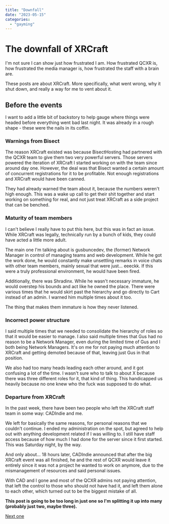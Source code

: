 ```yaml
---
title: "Downfall"
date: "2023-05-15"
categories: 
  - "gayming"
---
```


# The downfall of XRCraft

I'm not sure I can show just how frustrated I am. How frustrated QCXR is, how frustrated the media manager is, how frustrated the staff with a brain are.

These posts are about XRCraft. More specifically, what went wrong, why it shut down, and really a way for me to vent about it.

## Before the events

I want to add a little bit of backstory to help gauge where things were headed before everything went bad last night. It was already in a rough shape - these were the nails in its coffin.

### Warnings from Bisect

The reason XRCraft existed was because BisectHosting had partnered with the QCXR team to give them two very powerful servers. Those servers powered the iteration of XRCraft I started working on with the team since around day one. However, the deal was that Bisect wanted a certain amount of concurrent registrations for it to be profitable. Not enough registrations and XRCraft would have been canned.

They had already warned the team about it, because the numbers weren't high enough. This was a wake up call to get their shit together and start working on something for real, and not just treat XRCraft as a side project that can be benched.

### Maturity of team members

I can't believe I really have to put this here, but this was in fact an issue. While XRCraft was legally, technically run by a bunch of kids, they could have acted a little more adult.

The main one I'm talking about is gusbuncedev, the (former) Network Manager in control of managing teams and web development. While he got the work done, he would constantly make unsettling remarks in voice chats with other team members, mainly sexual that were just... eeeckk. If this were a truly professional environment, he would have been fired.

Additionally, there was Shradinx. While he wasn't necessary immature, he would overstep his bounds and act like he owned the place. There were various times that he would skirt past the hierarchy and go directly to Cart instead of an admin. I warned him multiple times about it too.

The thing that makes them immature is how they never listened.

### Incorrect power structure

I said multiple times that we needed to consolidate the hierarchy of roles so that it would be easier to manage. I also said multiple times that Gus had no reason to be a Network Manager, even during the limited time of Gus and I both being Network Managers. It's on me for not paying much attention to XRCraft and getting demoted because of that, leaving just Gus in that position.

We also had too many heads leading each other around, and it got confusing a lot of the time. I wasn't sure who to talk to about X because there was three different roles for it, that kind of thing. This handicapped us heavily because no one knew who the fuck was supposed to do what.

### Departure from XRCraft

In the past week, there have been two people who left the XRCraft staff team in some way: CADIndie and me.

We left for basically the same reasons, for personal reasons that we couldn't continue. I ended my administration on the spot, but agreed to help out with anything development related if I was willing to. I still have staff access because of how much I had done for the server since it first started. This was Saturday night, by the way.

And only about... 18 hours later, CADIndie announced that after the big XRCraft event was all finished, he and the rest of QCXR would leave it entirely since it was not a project he wanted to work on anymore, due to the mismanagement of resources and said personal issues.

With CAD and I gone and most of the QCXR admins not paying attention, that left the control to those who should not have had it, and left them alone to each other, which turned out to be the biggest mistake of all.

**This post is going to be too long in just one so I'm splitting it up into many (probably just two, maybe three).**

[Next one](https://crystall1ne.dev/2023/05/15/downfall-pt-2/)
